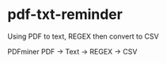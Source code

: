 # pdf-txt-reminder
Using PDF to text, REGEX then convert to CSV

PDFminer
PDF -> Text -> REGEX -> CSV
